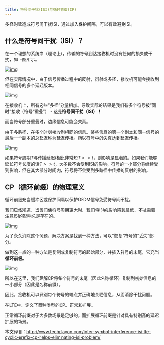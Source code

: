```yaml
---
title: 符号间干扰(ISI)与循环前缀(CP)
---
```


多径时延造成符号间干扰ISI，通过加入保护间隔，可以有效避免ISI。

<!--more-->

## 什么是符号间干扰（ISI）？

在一个理想的系统中（理论上），传输的符号到达接收机时没有任何的损失或干扰，如下图所示。

[![img](http://www.techplayon.com/wp-content/uploads/2017/08/ISI-1.png)](http://www.techplayon.com/wp-content/uploads/2017/08/ISI-1.png)

但在实际情况中，由于信号传播过程中的反射，衍射或多径，接收机可能会接收到相同信号的多个延迟版本。

[![img](http://www.techplayon.com/wp-content/uploads/2017/08/ISI-2.png)](http://www.techplayon.com/wp-content/uploads/2017/08/ISI-2.png)

在接收机上，所有这些“多径”分量相加。导致实际的结果是我们有多个符号被“同时”接收（符号“重叠”） - 这是**符号间干扰（ISI）！**

而当符号部分重叠时，边缘信息可能会失真。

由于多路径，在多个时刻接收到相同的信息。某些信息的第一个副本和同一信号的最后一个副本的总延迟称为延迟传播。所以符号中的失真达到延迟传播。

[![img](http://www.techplayon.com/wp-content/uploads/2017/08/ISI-3.png)](http://www.techplayon.com/wp-content/uploads/2017/08/ISI-3.png)

如果符号周期$T$与传播延迟$t$相比非常短$T << t$，则影响是显著的。如果我们能够延长符号长度的话$T >> t$，大多数不会受到ISI的影响。符号的一小部分将继续受到影响，但在其大部分时间内，符号将不会受到多路径中传播的反射的影响。

## CP（循环前缀）的物理意义

循环前缀充当缓冲区或保护间隔以保护OFDM信号免受符号间干扰。

我们已经知道，当我们使符号周期更大时，我们将ISI的影响降到最低，不过需要注意ISI的影响总是存在的。

[![img](http://www.techplayon.com/wp-content/uploads/2017/08/ISI-3.png)](http://www.techplayon.com/wp-content/uploads/2017/08/ISI-3.png)

为了永久消除这个问题，解决方案是找到一种方法，可以“恢复”符号的“丢失”部分。

做到这一点的一种方法是复制或复制符号的起始部分，并插入符号的末尾。它充当**循环前缀。**

[![img](http://www.techplayon.com/wp-content/uploads/2017/08/CP1.png)](http://www.techplayon.com/wp-content/uploads/2017/08/CP1.png)

所以在这里，我们理解CP将每个符号的末尾（因此名称循环）复制到初始信息的一小部分（因此是名称前缀）。

因此，接收机可以识别每个符号的端点并正确地关联信息，从而消除干扰问题。

在LTE中，定义了两种类型的CP。正常和扩展。

正常循环前缀对于大多数场景是足够的，而扩展循环前缀是针对具有特别高的延迟扩展的场景。



本文译自：http://www.techplayon.com/inter-symbol-interference-isi-lte-cyclic-prefix-cp-helps-eliminating-isi-problem/